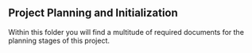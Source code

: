 ## Project Planning and Initialization

Within this folder you will find a multitude of required documents for the planning stages of this project. 
